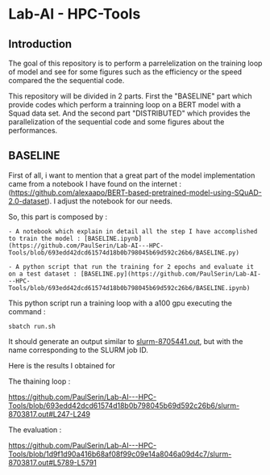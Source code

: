 # Lab-AI - HPC-Tools

## Introduction 

The goal of this repository is to perform a parrelelization on the training loop of model and see for some figures such as the efficiency or the speed compared the the sequential code.

This repository will be divided in 2 parts. First the "BASELINE" part which provide codes which perform a trainning loop on a BERT model with a Squad data set. And the second part "DISTRIBUTED" which provides the parallelization of the sequential code and some figures about the performances.


## BASELINE

First of all, i want to mention that a great part of the model implementation came from a notebook I have found on the internet : (https://github.com/alexaapo/BERT-based-pretrained-model-using-SQuAD-2.0-dataset). I adjust the notebook for our needs. 

So, this part is composed by :
    
    - A notebook which explain in detail all the step I have accomplished to train the model : [BASELINE.ipynb](https://github.com/PaulSerin/Lab-AI---HPC-Tools/blob/693edd42dcd61574d18b0b798045b69d592c26b6/BASELINE.py)

    - A python script that run the training for 2 epochs and evaluate it on a test dataset : [BASELINE.py](https://github.com/PaulSerin/Lab-AI---HPC-Tools/blob/693edd42dcd61574d18b0b798045b69d592c26b6/BASELINE.ipynb)


This python script run a training loop with a a100 gpu executing the command :

```
sbatch run.sh
```

It should generate an output similar to [slurm-8705441.out](https://github.com/PaulSerin/Lab-AI---HPC-Tools/blob/693edd42dcd61574d18b0b798045b69d592c26b6/slurm-8705441.out), but with the name corresponding to the SLURM job ID.

Here is the results I obtained for 

The thaining loop :

https://github.com/PaulSerin/Lab-AI---HPC-Tools/blob/693edd42dcd61574d18b0b798045b69d592c26b6/slurm-8703817.out#L247-L249

The evaluation : 

https://github.com/PaulSerin/Lab-AI---HPC-Tools/blob/1d9f1d90a416b68af08f99c09e14a8046a09d4c7/slurm-8703817.out#L5789-L5791
